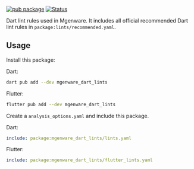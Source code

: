 [![pub package](https://img.shields.io/pub/v/mgenware_dart_lints.svg)](https://pub.dev/packages/mgenware_dart_lints)
[![Status](https://github.com/mgenware/mgenware_dart_lints/workflows/Lint/badge.svg)](https://github.com/mgenware/mgenware_dart_lints/actions)

Dart lint rules used in Mgenware. It includes all official recommended Dart lint rules in `package:lints/recommended.yaml`.

## Usage

Install this package:

Dart:

```sh
dart pub add --dev mgenware_dart_lints
```

Flutter:

```sh
flutter pub add --dev mgenware_dart_lints
```

Create a `analysis_options.yaml` and include this package.

Dart:

```yaml
include: package:mgenware_dart_lints/lints.yaml
```

Flutter:

```yaml
include: package:mgenware_dart_lints/flutter_lints.yaml
```
